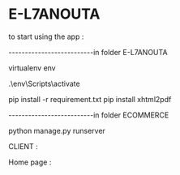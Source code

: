 




# E-L7ANOUTA

to start using the app :

--------------------------in folder E-L7ANOUTA 

virtualenv env

.\env\Scripts\activate

pip install -r requirement.txt
pip install xhtml2pdf


--------------------------in folder ECOMMERCE

python manage.py runserver

CLIENT :

Home page :
 
 
